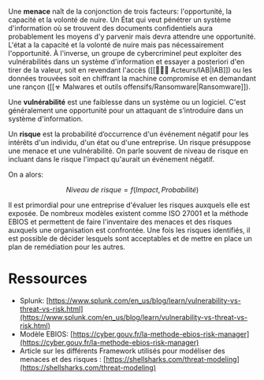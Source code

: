 
Une **menace** naît de la conjonction de trois facteurs: l'opportunité, la capacité et la volonté de nuire. Un État qui veut pénétrer un système d'information où se trouvent des documents confidentiels aura probablement les moyens d'y parvenir mais devra attendre une opportunité. L'état a la capacité et la volonté de nuire mais pas nécessairement l'opportunité. À l'inverse, un groupe de cybercriminel peut exploiter des vulnérabilités dans un système d'information et essayer a posteriori d'en tirer de la valeur, soit en revendant l'accès ([[👩🏽‍💻 Acteurs/IAB|IAB]]) ou les données trouvées soit en chiffrant la machine compromise et en demandant une rançon ([[☣ Malwares et outils offensifs/Ransomware|Ransomware]]). 

Une **vulnérabilité** est une faiblesse dans un système ou un logiciel. C'est généralement une opportunité pour un attaquant de s’introduire dans un système d'information.

Un **risque** est la probabilité d’occurrence d'un événement négatif pour les intérêts d'un individu, d'un état ou d'une entreprise. Un risque présuppose une menace et une vulnérabilité. On parle souvent de niveau de risque en incluant dans le risque l'impact qu'aurait un événement négatif.

On a alors:

$$ 
Niveau\ de\ risque= f(Impact, Probabilité )
$$

Il est primordial pour une entreprise d'évaluer les risques auxquels elle est exposée. De nombreux modèles existent comme ISO 27001 et la méthode EBIOS et permettent de faire l'inventaire des menaces et des risques auxquels une organisation est confrontée. Une fois les risques identifiés, il est possible de décider lesquels sont acceptables et de mettre en place un plan de remédiation pour les autres. 

# Ressources

- Splunk: [https://www.splunk.com/en_us/blog/learn/vulnerability-vs-threat-vs-risk.html](https://www.splunk.com/en_us/blog/learn/vulnerability-vs-threat-vs-risk.html)
- Modèle EBIOS: [https://cyber.gouv.fr/la-methode-ebios-risk-manager](https://cyber.gouv.fr/la-methode-ebios-risk-manager)
- Article sur les différents Framework utilisés pour modéliser des menaces et des risques : [https://shellsharks.com/threat-modeling](https://shellsharks.com/threat-modeling)